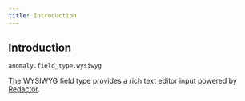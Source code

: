 ```yaml
---
title: Introduction
---
```


## Introduction

`anomaly.field_type.wysiwyg`

The WYSIWYG field type provides a rich text editor input powered by [Redactor](https://imperavi.com/redactor/).
